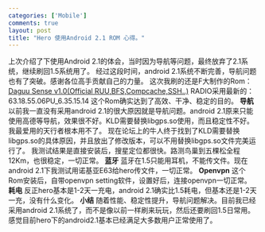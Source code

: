 ```yaml
--- 
categories: ['Mobile']
comments: true
layout: post
title: "Hero 使用Android 2.1 ROM 心得。"
---
```

上次介绍了下使用Android 2.1的体会，当时因为导航等问题，最终放弃了2.1系统，继续刷回1.5系统用了。
经过这段时间，android 2.1系统不断完善，导航问题也有了突破。感谢各位高手贡献自己的力量。
这次我刷的还是F大制作的Rom：<a title="Permanent Link to Daguu Sense v1.0(Official RUU,BFS,Compcache,SSH..)" rel="bookmark" href="http://ligux.com/?p=920">Daguu Sense v1.0(Official RUU,BFS,Compcache,SSH..)</a>
RADIO采用最新的：63.18.55.06PU_6.35.15.14
这个Rom确实达到了高效、干净、稳定的目的。
<strong>导航</strong>
以前我一直没有采用android 2.1的很大原因就是导航问题。android 2.1原来只能使用高德等导航，效果很不好。KLD需要替换libgps.so使用，而且稳定性不好。我最爱用的天行者根本用不了。
现在论坛上的牛人终于找到了KLD需要替换libgps.so的具体原因，并且放出了修改版本，可以不用替换libgps.so文件完美运行了。
我测试结果是直接安装后，搜星定位都很快。路测鸟巢到五棵松全程12Km，也很稳定，一切正常。
<strong>蓝牙</strong>
蓝牙在1.5只能用耳机，不能传文件。现在android 2.1下我测试用诺基亚E63给hero传文件，一切正常。
<strong>Openvpn</strong>
这个Rom安装后，自带openvpn setting软件，设置好后，连接openvpn一切正常。
<strong>耗电</strong>
反正hero基本是1-2天一充电，android 2.1确实比1.5耗电，但基本还是1-2天一充，没有什么变化。
<strong>小结</strong>
随着性能、稳定性提升，导航问题解决。目前我已经采用android 2.1系统了，而不是像以前一样刷来玩玩，然后还要刷回1.5日常用。感觉目前hero下的android2.1基本已经满足大多数用户正常使用了。
